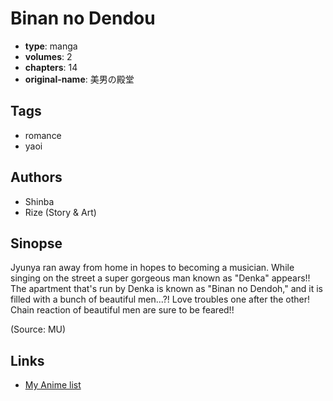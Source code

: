 # Binan no Dendou

-   **type**: manga
-   **volumes**: 2
-   **chapters**: 14
-   **original-name**: 美男の殿堂

## Tags

-   romance
-   yaoi

## Authors

-   Shinba
-   Rize (Story & Art)

## Sinopse

Jyunya ran away from home in hopes to becoming a musician. While singing on the street a super gorgeous man known as "Denka" appears!! The apartment that's run by Denka is known as "Binan no Dendoh," and it is filled with a bunch of beautiful men...?! Love troubles one after the other! Chain reaction of beautiful men are sure to be feared!!

(Source: MU)

## Links

-   [My Anime list](https://myanimelist.net/manga/12079/Binan_no_Dendou)
